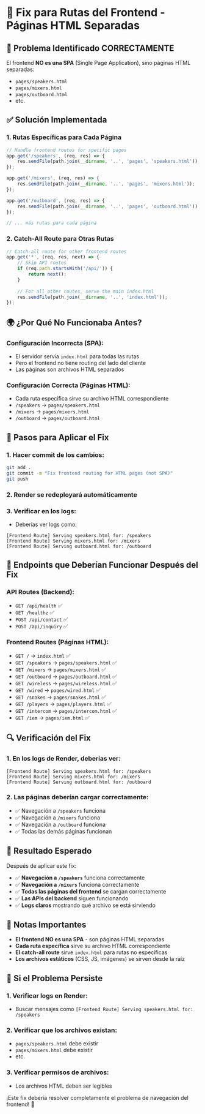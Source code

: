 # 🔧 Fix para Rutas del Frontend - Páginas HTML Separadas

## 🚨 **Problema Identificado CORRECTAMENTE**

El frontend **NO es una SPA** (Single Page Application), sino páginas HTML separadas:
- `pages/speakers.html`
- `pages/mixers.html`
- `pages/outboard.html`
- etc.

## ✅ **Solución Implementada**

### **1. Rutas Específicas para Cada Página**
```javascript
// Handle frontend routes for specific pages
app.get('/speakers', (req, res) => {
    res.sendFile(path.join(__dirname, '..', 'pages', 'speakers.html'));
});

app.get('/mixers', (req, res) => {
    res.sendFile(path.join(__dirname, '..', 'pages', 'mixers.html'));
});

app.get('/outboard', (req, res) => {
    res.sendFile(path.join(__dirname, '..', 'pages', 'outboard.html'));
});

// ... más rutas para cada página
```

### **2. Catch-All Route para Otras Rutas**
```javascript
// Catch-all route for other frontend routes
app.get('*', (req, res, next) => {
    // Skip API routes
    if (req.path.startsWith('/api/')) {
        return next();
    }
    
    // For all other routes, serve the main index.html
    res.sendFile(path.join(__dirname, '..', 'index.html'));
});
```

## 🌍 **¿Por Qué No Funcionaba Antes?**

### **Configuración Incorrecta (SPA):**
- El servidor servía `index.html` para todas las rutas
- Pero el frontend no tiene routing del lado del cliente
- Las páginas son archivos HTML separados

### **Configuración Correcta (Páginas HTML):**
- Cada ruta específica sirve su archivo HTML correspondiente
- `/speakers` → `pages/speakers.html`
- `/mixers` → `pages/mixers.html`
- `/outboard` → `pages/outboard.html`

## 🚀 **Pasos para Aplicar el Fix**

### **1. Hacer commit de los cambios:**
```bash
git add .
git commit -m "Fix frontend routing for HTML pages (not SPA)"
git push
```

### **2. Render se redeployará automáticamente**

### **3. Verificar en los logs:**
- Deberías ver logs como:
```
[Frontend Route] Serving speakers.html for: /speakers
[Frontend Route] Serving mixers.html for: /mixers
[Frontend Route] Serving outboard.html for: /outboard
```

## 📱 **Endpoints que Deberían Funcionar Después del Fix**

### **API Routes (Backend):**
- `GET /api/health` ✅
- `GET /healthz` ✅
- `POST /api/contact` ✅
- `POST /api/inquiry` ✅

### **Frontend Routes (Páginas HTML):**
- `GET /` → `index.html` ✅
- `GET /speakers` → `pages/speakers.html` ✅
- `GET /mixers` → `pages/mixers.html` ✅
- `GET /outboard` → `pages/outboard.html` ✅
- `GET /wireless` → `pages/wireless.html` ✅
- `GET /wired` → `pages/wired.html` ✅
- `GET /snakes` → `pages/snakes.html` ✅
- `GET /players` → `pages/players.html` ✅
- `GET /intercom` → `pages/intercom.html` ✅
- `GET /iem` → `pages/iem.html` ✅

## 🔍 **Verificación del Fix**

### **1. En los logs de Render, deberías ver:**
```
[Frontend Route] Serving speakers.html for: /speakers
[Frontend Route] Serving mixers.html for: /mixers
[Frontend Route] Serving outboard.html for: /outboard
```

### **2. Las páginas deberían cargar correctamente:**
- ✅ Navegación a `/speakers` funciona
- ✅ Navegación a `/mixers` funciona
- ✅ Navegación a `/outboard` funciona
- ✅ Todas las demás páginas funcionan

## 🎯 **Resultado Esperado**

Después de aplicar este fix:
- ✅ **Navegación a `/speakers`** funciona correctamente
- ✅ **Navegación a `/mixers`** funciona correctamente
- ✅ **Todas las páginas del frontend** se cargan correctamente
- ✅ **Las APIs del backend** siguen funcionando
- ✅ **Logs claros** mostrando qué archivo se está sirviendo

## 📝 **Notas Importantes**

- **El frontend NO es una SPA** - son páginas HTML separadas
- **Cada ruta específica** sirve su archivo HTML correspondiente
- **El catch-all route** sirve `index.html` para rutas no específicas
- **Los archivos estáticos** (CSS, JS, imágenes) se sirven desde la raíz

## 🔧 **Si el Problema Persiste**

### **1. Verificar logs en Render:**
- Buscar mensajes como `[Frontend Route] Serving speakers.html for: /speakers`

### **2. Verificar que los archivos existan:**
- `pages/speakers.html` debe existir
- `pages/mixers.html` debe existir
- etc.

### **3. Verificar permisos de archivos:**
- Los archivos HTML deben ser legibles

¡Este fix debería resolver completamente el problema de navegación del frontend! 🎉
